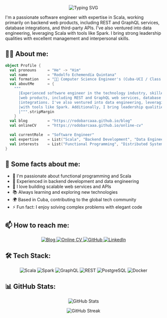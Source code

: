 <!-- ![Header Image](.github/images/header.png) -->

<p align="center">
  <img src="https://readme-typing-svg.herokuapp.com?font=Fira+Code&size=30&pause=1000&color=00D4AA&center=true&vCenter=true&width=600&lines=Hi%2C+I'm+Rodolfo!;Scala+Developer;Backend+Engineer;Data+Engineering+Enthusiast" alt="Typing SVG" />
</p>

I'm a passionate software engineer with expertise in Scala, working primarily on backend web products, including REST and GraphQL services, database integrations, and third-party APIs. I've also ventured into data engineering, leveraging Scala with tools like Spark. I bring strong leadership qualities with excellent management and interpersonal skills.

## 👨‍💻 About me:

```scala
object Profile {
  val pronouns     = "He" -> "Him"
  val name         = "Rodolfo Echemendía Quintana"
  val formation    = "👨‍🎓 Computer Science Engineer's (Cuba-UCI / Class of 2011)"
  val aboutMe      = {
    """
      |Experienced software engineer in the technology industry, skilled in Scala for developing primarily backend 
      |web products, including REST and GraphQL web services, database connections, and interaction with third-party 
      |integrations. I've also ventured into data engineering, leveraging my Scala expertise and seamlessly integrating 
      |with tools like Spark. Additionally, I bring leadership qualities with strong management and interpersonal skills.
      |""".stripMargin
    }
  val blog         = "https://rodobarcaaa.github.io/blog"
  val onlineCV     = "https://rodobarcaaa.github.io/online-cv"
  
  val currentRole  = "Software Engineer"
  val expertise    = List("Scala", "Backend Development", "Data Engineering", "REST APIs", "GraphQL", "Spark")
  val interests    = List("Functional Programming", "Distributed Systems", "Data Processing")
}
```

## 🌟 Some facts about me:

- 🎯 I'm passionate about functional programming and Scala
- 💼 Experienced in backend development and data engineering
- 🚀 I love building scalable web services and APIs
- 📚 Always learning and exploring new technologies
- 🌍 Based in Cuba, contributing to the global tech community
- ⚡ Fun fact: I enjoy solving complex problems with elegant code

## 📫 How to reach me:

<p align="center">
    <a href="https://rodobarcaaa.github.io/blog" target="_blank">
        <img src="https://img.shields.io/badge/Blog-FF5722?style=for-the-badge&logo=blogger&logoColor=white" alt="Blog"/>
    </a>
    <a href="https://rodobarcaaa.github.io/online-cv" target="_blank">
        <img src="https://img.shields.io/badge/CV-4285F4?style=for-the-badge&logo=google-chrome&logoColor=white" alt="Online CV"/>
    </a>
    <a href="https://github.com/rodobarcaaa" target="_blank">
        <img src="https://img.shields.io/badge/GitHub-100000?style=for-the-badge&logo=github&logoColor=white" alt="GitHub"/>
    </a>
    <a href="https://linkedin.com/in/rechemendia" target="_blank">
        <img src="https://img.shields.io/badge/LinkedIn-0077B5?style=for-the-badge&logo=linkedin&logoColor=white" alt="LinkedIn"/>
    </a>
</p>

## 🛠️ Tech Stack:

<p align="center">
    <img src="https://img.shields.io/badge/Scala-DC322F?style=for-the-badge&logo=scala&logoColor=white" alt="Scala"/>
    <img src="https://img.shields.io/badge/Apache_Spark-E25A1C?style=for-the-badge&logo=apache-spark&logoColor=white" alt="Spark"/>
    <img src="https://img.shields.io/badge/GraphQL-E10098?style=for-the-badge&logo=graphql&logoColor=white" alt="GraphQL"/>
    <img src="https://img.shields.io/badge/REST-02569B?style=for-the-badge&logo=rest&logoColor=white" alt="REST"/>
    <img src="https://img.shields.io/badge/PostgreSQL-316192?style=for-the-badge&logo=postgresql&logoColor=white" alt="PostgreSQL"/>
    <img src="https://img.shields.io/badge/Docker-2496ED?style=for-the-badge&logo=docker&logoColor=white" alt="Docker"/>
</p>

## 📊 GitHub Stats:

<p align="center">
    <img src="https://github-readme-stats.vercel.app/api?username=rodobarcaaa&show_icons=true&theme=tokyonight&hide_border=true" alt="GitHub Stats" />
</p>

<p align="center">
    <img src="https://github-readme-streak-stats.herokuapp.com/?user=rodobarcaaa&theme=tokyonight&hide_border=true" alt="GitHub Streak" />
</p>

<!-- ![Footer Image](.github/images/footer.png) -->

